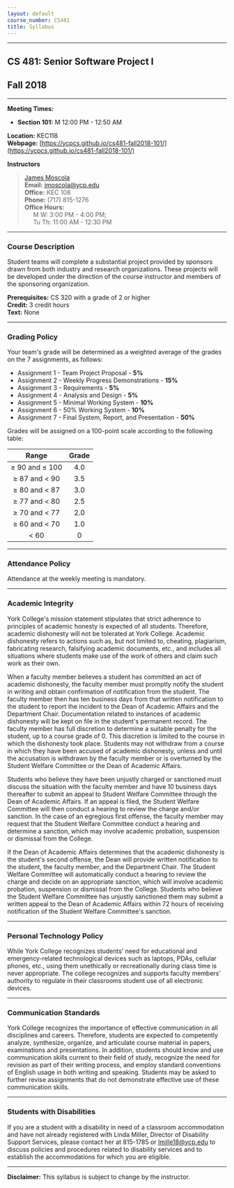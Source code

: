```yaml
---
layout: default
course_number: CS481
title: Syllabus
---
```


--- --- --- --- --- --- --- --- --- --- --- --- --- --- --- --- --- --- --- --- --- --- --- ---

## CS 481: Senior Software Project I

## Fall 2018

--- --- --- --- --- --- --- --- --- --- --- --- --- --- --- --- --- --- --- --- --- --- --- ---



**Meeting Times:**

 - **Section 101:**  M        12:00 PM - 12:50 AM <br>
 
**Location:** KEC118<br>
**Webpage:**  [https://ycpcs.github.io/cs481-fall2018-101/](https://ycpcs.github.io/cs481-fall2018-101/)

**Instructors**

>[James Moscola](http://faculty.ycp.edu/~jmoscola/)<br>
**Email:** <jmoscola@ycp.edu><br>
**Office:** KEC 108<br>
**Phone:** (717) 815-1276<br>
**Office Hours:** <br>&nbsp;&nbsp;&nbsp;&nbsp;
M W: 3:00 PM - 4:00 PM;<br>&nbsp;&nbsp;&nbsp;&nbsp;
Tu Th: 11:00 AM - 12:30 PM


--- --- --- --- --- --- --- --- --- --- --- --- --- --- --- --- --- --- --- --- --- --- --- ---



### Course Description


Student teams will complete a substantial project provided by sponsors drawn from both industry and research organizations. These projects will be developed under the direction of the course instructor and members of the sponsoring organization.

**Prerequisites:**  CS 320 with a grade of 2 or higher<br>
**Credit:**		3 credit hours<br>
**Text:**  None

--- --- --- --- --- --- --- --- --- --- --- --- --- --- --- --- --- --- --- --- --- --- --- ---



### Grading Policy

Your team's grade will be determined as a weighted average of the grades on the 7 assignments, as follows:

-   Assignment 1 - Team Project Proposal - **5%**
-   Assignment 2 - Weekly Progress Demonstrations - **15%**
-   Assignment 3 - Requirements - **5%**
-   Assignment 4 - Analysis and Design - **5%**
-   Assignment 5 - Minimal Working System - **10%**
-   Assignment 6 - 50% Working System - **10%**
-   Assignment 7 - Final System, Report, and Presentation - **50%**

Grades will be assigned on a 100-point scale according to the following table:

| Range             |  Grade   |
|:-----------------:|:--------:|
| ≥ 90 and ≤ 100    |   4.0    |
| ≥ 87 and &lt; 90  |   3.5    |
| ≥ 80 and &lt; 87  |   3.0    |
| ≥ 77 and &lt; 80  |   2.5    |
| ≥ 70 and &lt; 77  |   2.0    |
| ≥ 60 and &lt; 70  |   1.0    |
| &lt; 60           |    0     |

--- --- --- --- --- --- --- --- --- --- --- --- --- --- --- --- --- --- --- --- --- --- --- ---



### Attendance Policy

Attendance at the weekly meeting is mandatory.

--- --- --- --- --- --- --- --- --- --- --- --- --- --- --- --- --- --- --- --- --- --- --- ---



### Academic Integrity

York College's mission statement stipulates that strict adherence to
principles of academic honesty is expected of all students. Therefore,
academic dishonesty will not be tolerated at York College. Academic
dishonesty refers to actions such as, but not limited to, cheating,
plagiarism, fabricating research, falsifying academic documents, etc.,
and includes all situations where students make use of the work of others
and claim such work as their own.

When a faculty member believes a student has committed an act of academic
dishonesty, the faculty member must promptly notify the student in writing
and obtain confirmation of notification from the student.  The faculty
member then has ten business days from that written notification to
the student to report the incident to the Dean of Academic Affairs and
the Department Chair. Documentation related to instances of academic
dishonesty will be kept on file in the student's permanent record. The
faculty member has full discretion to determine a suitable penalty for
the student, up to a course grade of 0.  This discretion is limited to
the course in which the dishonesty took place.  Students may not withdraw
from a course in which they have been accused of academic dishonesty,
unless and until the accusation is withdrawn by the faculty member or
is overturned by the Student Welfare Committee or the Dean of Academic
Affairs.

Students who believe they have been unjustly charged or sanctioned must
discuss the situation with the faculty member and have 10 business
days thereafter to submit an appeal to Student Welfare Committee
through the Dean of Academic Affairs. If an appeal is filed, the
Student Welfare Committee will then conduct a hearing to review the
charge and/or sanction.  In the case of an egregious first offense, the
faculty member may request that the Student Welfare Committee conduct a
hearing and determine a sanction, which may involve academic probation,
suspension or dismissal from the College.

If the Dean of Academic Affairs determines that the academic dishonesty is
the student's second offense, the Dean will provide written notification
to the student, the faculty member, and the Department Chair. The Student
Welfare Committee will automatically conduct a hearing to review the
charge and decide on an appropriate sanction, which will involve academic
probation, suspension or dismissal from the College. Students who believe
the Student Welfare Committee has unjustly sanctioned them may submit
a written appeal to the Dean of Academic Affairs within 72 hours of
receiving notification of the Student Welfare Committee's sanction.

--- --- --- --- --- --- --- --- --- --- --- --- --- --- --- --- --- --- --- --- --- --- --- ---



### Personal Technology Policy

While York College recognizes students’ need for educational and emergency-related technological devices such as laptops, PDAs, cellular phones, etc., using them unethically or recreationally during class time is never appropriate.  The college recognizes and supports faculty members’ authority to regulate in their classrooms student use of all electronic devices.


--- --- --- --- --- --- --- --- --- --- --- --- --- --- --- --- --- --- --- --- --- --- --- ---



### Communication Standards

York College recognizes the importance of effective communication in all disciplines and careers.  Therefore, students are expected to competently analyze, synthesize, organize, and articulate course material in papers, examinations and presentations.  In addition, students should know and use communication skills current to their field of study, recognize the need for revision as part of their writing process, and employ standard conventions of English usage in both writing and speaking.  Students may be asked to further revise assignments that do not demonstrate effective use of these communication skills.


--- --- --- --- --- --- --- --- --- --- --- --- --- --- --- --- --- --- --- --- --- --- --- ---



### Students with Disabilities

If you are a student with a disability in need of a classroom accommodation and have not already registered with Linda Miller, Director of Disability Support Services, please contact her at 815-1785 or [lmille18@ycp.edu](mailto:lmille18@ycp.edu) to discuss policies and procedures related to disability services and to establish the accommodations for which you are eligible.

--- --- --- --- --- --- --- --- --- --- --- --- --- --- --- --- --- --- --- --- --- --- --- ---




**Disclaimer:**	This syllabus is subject to change by the instructor.
